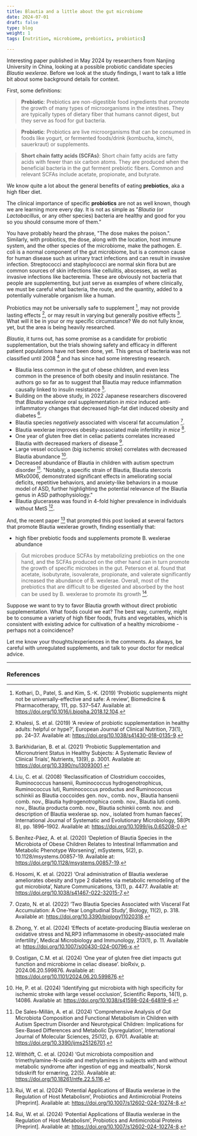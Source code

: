 ```yaml
---
title: Blautia and a little about the gut microbiome
date: 2024-07-01
draft: false
type: blog
weight: 1
tags: [nutrition, microbiome, prebiotics, probiotics]

---
```


Interesting paper published in May 2024 by researchers from Nanjing University in China, looking at a possible probiotic candidate species *Blautia wexlerae*. Before we look at the study findings, I want to talk a little bit about some background details for context.

First, some definitions:

> **Prebiotic**: Prebiotics are non-digestible food ingredients that promote the growth of many types of microorganisms in the intestines. They are typically types of dietary fiber that humans cannot digest, but they serve as food for gut bacteria.

> **Probiotic**: Probiotics are live microorganisms that can be consumed in foods like yogurt, or fermented foods/drink (kombucha, kimchi, sauerkraut) or supplements.

> **Short chain fatty acids (SCFAs)**: Short chain fatty acids are fatty acids with fewer than six carbon atoms. They are produced when the beneficial bacteria in the gut ferment prebiotic fibers. Common and relevant SCFAs include acetate, propionate, and butyrate.

We know quite a lot about the general benefits of eating **prebiotics**, aka a high fiber diet.

The clinical importance of specific **probiotics** are not as well known, though we are learning more every day. It is not as simple as "*Blautia* (or *Lactobacillus*, or any other species) bacteria are healthy and good for you so you should consume more of them."

You have probably heard the phrase, "The dose makes the poison.". Similarly, with probiotics, the dose, along with the location, host immune system, and the other species of the microbiome, make the pathogen. E. coli is a normal component of the gut microbiome, but is a common cause for human disease such as urinary tract infections and can result in invasive infection. Streptococci and staphylococci are normal skin flora but are common sources of skin infections like cellulitis, abscesses, as well as invasive infections like bacteremia. These are obviously not bacteria that people are supplementing, but just serve as examples of where clinically, we must be careful what bacteria, the route, and the quantity, added to a potentially vulnerable organism like a human.

Probiotics may not be universally safe to supplement [^Kothari2019], may not provide lasting effects [^Khalesi2019], or may result in varying but generally positive effects [^Barkhidarian2021]. What will it be in your or my specific circumstance? We do not fully know, yet, but the area is being heavily researched.

*Blautia*, it turns out, has some promise as a candidate for probiotic supplementation, but the trials showing safety and efficacy in different patient populations have not been done, yet. This genus of bacteria was not classified until 2008 [^Liu2008] and has since had some interesting research.

- Blautia less common in the gut of obese children, and even less common in the presence of both obesity and insulin resistance. The authors go so far as to suggest that Blautia may reduce inflammation causally linked to insulin resistance [^BenitezPaez2020].
- Building on the above study, in 2022 Japanese researchers discovered that *Blautia wexlerae* oral supplementation *in mice* induced anti-inflammatory changes that decreased high-fat diet induced obesity and diabetes [^Hosomi2022].
- Blautia species *negatively* associated with visceral fat accumulation [^Ozato2022].
- Blautia wexlerae improves obesity-associated male infertility *in mice* [^Zhong2024].
- One year of gluten free diet in celiac patients correlates increased Blautia with decreased markers of disease [^Costigan2024].
- Large vessel occlusion (big ischemic stroke) correlates with decreased Blautia abundance [^He2024].
- Decreased abundance of Blautia in children with autism spectrum disorder [^DeSalesMillan2024]. "Notably, a specific strain of Blautia, Blautia stercoris MRx0006, demonstrated significant effects in ameliorating social deficits, repetitive behaviors, and anxiety-like behaviors in a mouse model of ASD, further highlighting the potential relevance of the Blautia genus in ASD pathophysiology."
- Blautia glucerasea was found in 4-fold higher prevalence in individuals without MetS [^Witthoft2024].

And, the recent paper [^Rui2024] that prompted this post looked at several factors that promote Blautia wexlerae growth, finding essentially that:

- high fiber prebiotic foods and supplements promote B. wexlerae abundance

> Gut microbes produce SCFAs by metabolizing prebiotics on the one hand, and the SCFAs produced on the other hand can in turn promote the growth of specific microbes in the gut. Peterson et al. found that acetate, isobutyrate, isovalerate, propionate, and valerate significantly increased the abundance of B. wexlerae. Overall, most of the prebiotics that are difficult to be digested and absorbed by the host can be used by B. wexlerae to promote its growth [^Rui2024].

Suppose we want to try to favor Blautia growth without direct probiotic supplementation. What foods could we eat? The best way, currently, might be to consume a variety of high fiber foods, fruits and vegetables, which is consistent with existing advice for cultivation of a healthy microbiome - perhaps not a coincidence?

Let me know your thoughts/experiences in the comments. As always, be careful with unregulated supplements, and talk to your doctor for medical advice.

---

### References

[^Barkhidarian2021]: Barkhidarian, B. et al. (2021) ‘Probiotic Supplementation and Micronutrient Status in Healthy Subjects: A Systematic Review of Clinical Trials’, Nutrients, 13(9), p. 3001. Available at: <https://doi.org/10.3390/nu13093001>.

[^Khalesi2019]: Khalesi, S. et al. (2019) ‘A review of probiotic supplementation in healthy adults: helpful or hype?’, European Journal of Clinical Nutrition, 73(1), pp. 24–37. Available at: <https://doi.org/10.1038/s41430-018-0135-9>.

[^Kothari2019]: Kothari, D., Patel, S. and Kim, S.-K. (2019) ‘Probiotic supplements might not be universally-effective and safe: A review’, Biomedicine & Pharmacotherapy, 111, pp. 537–547. Available at: <https://doi.org/10.1016/j.biopha.2018.12.104>.

[^Liu2008]: Liu, C. et al. (2008) ‘Reclassification of Clostridium coccoides, Ruminococcus hansenii, Ruminococcus hydrogenotrophicus, Ruminococcus luti, Ruminococcus productus and Ruminococcus schinkii as Blautia coccoides gen. nov., comb. nov., Blautia hansenii comb. nov., Blautia hydrogenotrophica comb. nov., Blautia luti comb. nov., Blautia producta comb. nov., Blautia schinkii comb. nov. and description of Blautia wexlerae sp. nov., isolated from human faeces’, International Journal of Systematic and Evolutionary Microbiology, 58(Pt 8), pp. 1896–1902. Available at: <https://doi.org/10.1099/ijs.0.65208-0>.

[^BenitezPaez2020]: Benítez-Páez, A. et al. (2020) ‘Depletion of Blautia Species in the Microbiota of Obese Children Relates to Intestinal Inflammation and Metabolic Phenotype Worsening’, mSystems, 5(2), p. 10.1128/msystems.00857-19. Available at: <https://doi.org/10.1128/msystems.00857-19>.

[^Hosomi2022]: Hosomi, K. et al. (2022) ‘Oral administration of Blautia wexlerae ameliorates obesity and type 2 diabetes via metabolic remodeling of the gut microbiota’, Nature Communications, 13(1), p. 4477. Available at: <https://doi.org/10.1038/s41467-022-32015-7>.

[^Ozato2022]: Ozato, N. et al. (2022) ‘Two Blautia Species Associated with Visceral Fat Accumulation: A One-Year Longitudinal Study’, Biology, 11(2), p. 318. Available at: <https://doi.org/10.3390/biology11020318>.

[^Zhong2024]: Zhong, Y. et al. (2024) ‘Effects of acetate-producing Blautia wexlerae on oxidative stress and NLRP3 inflammasome in obesity-associated male infertility’, Medical Microbiology and Immunology, 213(1), p. 11. Available at: <https://doi.org/10.1007/s00430-024-00796-x>.

[^Costigan2024]: Costigan, C.M. et al. (2024) ‘One year of gluten free diet impacts gut function and microbiome in celiac disease’. bioRxiv, p. 2024.06.20.599876. Available at: <https://doi.org/10.1101/2024.06.20.599876>.

[^He2024]: He, P. et al. (2024) ‘Identifying gut microbiota with high specificity for ischemic stroke with large vessel occlusion’, Scientific Reports, 14(1), p. 14086. Available at: <https://doi.org/10.1038/s41598-024-64819-6>.

[^DeSalesMillan2024]: De Sales-Millán, A. et al. (2024) ‘Comprehensive Analysis of Gut Microbiota Composition and Functional Metabolism in Children with Autism Spectrum Disorder and Neurotypical Children: Implications for Sex-Based Differences and Metabolic Dysregulation’, International Journal of Molecular Sciences, 25(12), p. 6701. Available at: <https://doi.org/10.3390/ijms25126701>.

[^Witthoft2024]: Witthöft, C. et al. (2024) ‘Gut microbiota composition and trimethylamine-N-oxide and methylamines in subjects with and without metabolic syndrome after ingestion of egg and meatballs’, Norsk tidsskrift for ernæring, 22(5). Available at: <https://doi.org/10.18261/ntfe.22.5.116>.

[^Rui2024]: Rui, W. et al. (2024) ‘Potential Applications of Blautia wexlerae in the Regulation of Host Metabolism’, Probiotics and Antimicrobial Proteins [Preprint]. Available at: <https://doi.org/10.1007/s12602-024-10274-8>.

